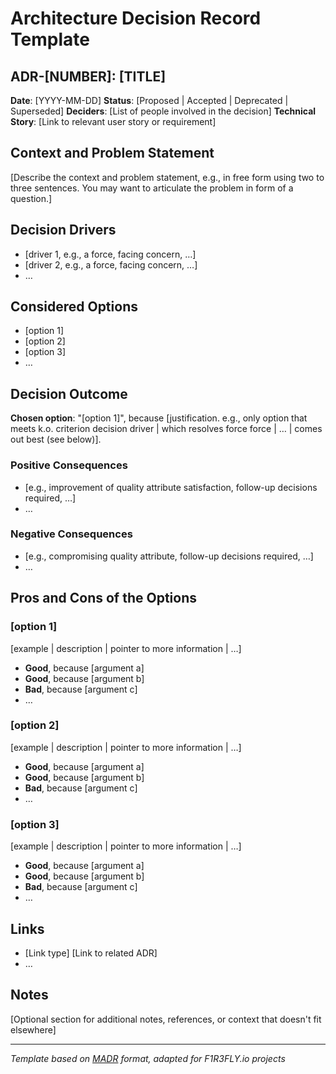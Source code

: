 # Architecture Decision Record Template

## ADR-[NUMBER]: [TITLE]

**Date**: [YYYY-MM-DD]
**Status**: [Proposed | Accepted | Deprecated | Superseded]
**Deciders**: [List of people involved in the decision]
**Technical Story**: [Link to relevant user story or requirement]

## Context and Problem Statement

[Describe the context and problem statement, e.g., in free form using two to three sentences. You may want to articulate the problem in form of a question.]

## Decision Drivers

* [driver 1, e.g., a force, facing concern, …]
* [driver 2, e.g., a force, facing concern, …]
* … <!-- numbers of drivers can vary -->

## Considered Options

* [option 1]
* [option 2]
* [option 3]
* … <!-- numbers of options can vary -->

## Decision Outcome

**Chosen option**: "[option 1]", because [justification. e.g., only option that meets k.o. criterion decision driver | which resolves force force | … | comes out best (see below)].

### Positive Consequences

* [e.g., improvement of quality attribute satisfaction, follow-up decisions required, …]
* …

### Negative Consequences

* [e.g., compromising quality attribute, follow-up decisions required, …]
* …

## Pros and Cons of the Options

### [option 1]

[example | description | pointer to more information | …]

* **Good**, because [argument a]
* **Good**, because [argument b]
* **Bad**, because [argument c]
* … <!-- numbers of pros and cons can vary -->

### [option 2]

[example | description | pointer to more information | …]

* **Good**, because [argument a]
* **Good**, because [argument b]
* **Bad**, because [argument c]
* …

### [option 3]

[example | description | pointer to more information | …]

* **Good**, because [argument a]
* **Good**, because [argument b]
* **Bad**, because [argument c]
* …

## Links

* [Link type] [Link to related ADR]
* … <!-- numbers of links can vary -->

## Notes

[Optional section for additional notes, references, or context that doesn't fit elsewhere]

---

*Template based on [MADR](https://adr.github.io/madr/) format, adapted for F1R3FLY.io projects*